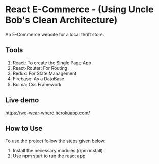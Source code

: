 # React E-Commerce - (Using Uncle Bob's Clean Architecture)

An E-Commerce website for a local thrift store.

## Tools
  1. React: To create the Single Page App
  2. React-Router: For Routing
  3. Redux: For State Management
  4. Firebase: As a DataBase
  5. Bulma: Css Framework
## Live demo
https://we-wear-where.herokuapp.com/

## How to Use
To use the project follow the steps given below:
  1. Install the necessary modules (npm install)
  2. Use npm start to run the react app
